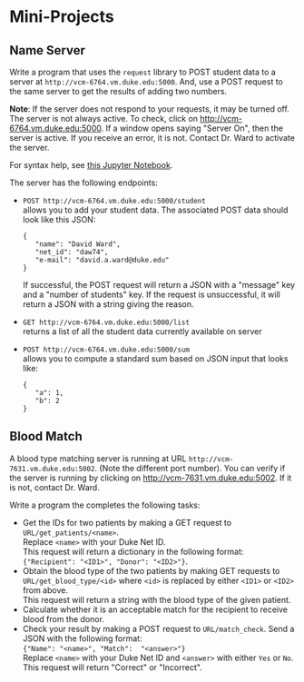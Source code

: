 # Mini-Projects

## Name Server
Write a program that uses the `request` library to POST student
data to a server at `http://vcm-6764.vm.duke.edu:5000`.  And, use a POST 
request to the same server to get the results of adding two numbers.

__Note__: If the server does not respond to your requests, it may be turned off.
The server is not always active.  To check, click on <http://vcm-6764.vm.duke.edu:5000>.
If a window opens saying "Server On", then the server is active.  If you 
receive an error, it is not.  Contact Dr. Ward to activate the server.

For syntax help, see [this Jupyter Notebook](/Resources/WebServices/requests.ipynb).

The server has the following endpoints:

* `POST http://vcm-6764.vm.duke.edu:5000/student`  
allows you to add your
student data.  The associated POST data should look like this JSON:  
    ```
    {
       "name": "David Ward",
       "net_id": "daw74",
       "e-mail": "david.a.ward@duke.edu"
    }
    ```  
  If successful, the POST request will return a JSON with a "message" key and a
"number of students" key.  If the request is unsuccessful, it will return a
JSON with a string giving the reason.

* `GET http://vcm-6764.vm.duke.edu:5000/list`  
returns a list of all the student data currently available on server

* `POST http://vcm-6764.vm.duke.edu:5000/sum`  
allows you to compute a standard sum based on JSON input that looks like:
  ```
  {
     "a": 1,
     "b": 2
  }
  ```

## Blood Match
A blood type matching server is running at URL `http://vcm-7631.vm.duke.edu:5002`.
(Note the different port number).
You can verify if the server is running by clicking on 
<http://vcm-7631.vm.duke.edu:5002>.  If it is not, contact Dr. Ward.

Write a program the completes the following tasks:

* Get the IDs for two patients by making a GET request to `URL/get_patients/<name>`.  
Replace `<name>` with your Duke Net ID.  
This request will return a dictionary
in the following format:  
`{"Recipient": "<ID1>", "Donor": "<ID2>"}`.
* Obtain the blood type of the two patients by making GET requests to 
`URL/get_blood_type/<id>` where `<id>` is replaced by either `<ID1>` or `<ID2>`
from above.  
This request will return a string with the blood type of the given patient.
* Calculate whether it is an acceptable match for the recipient to receive
blood from the donor.
* Check your result by making a POST request to `URL/match_check`.  Send a
JSON with the following format:  
`{"Name": "<name>", "Match":  "<answer>"}`  
Replace `<name>` with your Duke Net ID and `<answer>` with either `Yes` or `No`.  
This request will return "Correct" or "Incorrect".
